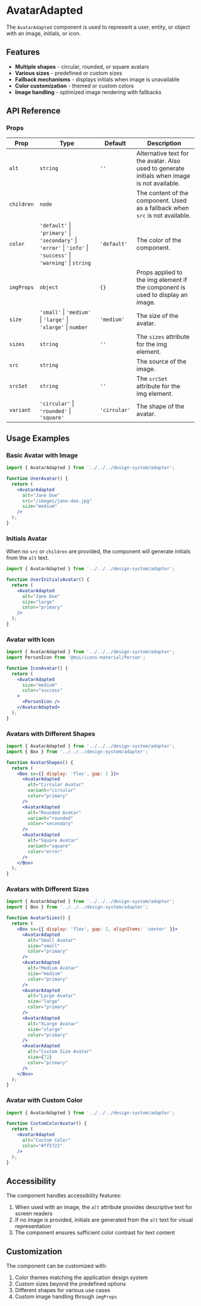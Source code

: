 # AvatarAdapted

The `AvatarAdapted` component is used to represent a user, entity, or object with an image, initials, or icon.

## Features

- **Multiple shapes** - circular, rounded, or square avatars
- **Various sizes** - predefined or custom sizes
- **Fallback mechanisms** - displays initials when image is unavailable
- **Color customization** - themed or custom colors
- **Image handling** - optimized image rendering with fallbacks

## API Reference

### Props

| Prop | Type | Default | Description |
|------|------|---------|-------------|
| `alt` | `string` | `''` | Alternative text for the avatar. Also used to generate initials when image is not available. |
| `children` | `node` | | The content of the component. Used as a fallback when `src` is not available. |
| `color` | `'default'` \| `'primary'` \| `'secondary'` \| `'error'` \| `'info'` \| `'success'` \| `'warning'` \| `string` | `'default'` | The color of the component. |
| `imgProps` | `object` | `{}` | Props applied to the img element if the component is used to display an image. |
| `size` | `'small'` \| `'medium'` \| `'large'` \| `'xlarge'` \| `number` | `'medium'` | The size of the avatar. |
| `sizes` | `string` | `''` | The `sizes` attribute for the img element. |
| `src` | `string` | | The source of the image. |
| `srcSet` | `string` | `''` | The `srcSet` attribute for the img element. |
| `variant` | `'circular'` \| `'rounded'` \| `'square'` | `'circular'` | The shape of the avatar. |

## Usage Examples

### Basic Avatar with Image

```jsx
import { AvatarAdapted } from '../../../design-system/adapter';

function UserAvatar() {
  return (
    <AvatarAdapted
      alt="Jane Doe"
      src="/images/jane-doe.jpg"
      size="medium"
    />
  );
}
```

### Initials Avatar

When no `src` or `children` are provided, the component will generate initials from the `alt` text.

```jsx
import { AvatarAdapted } from '../../../design-system/adapter';

function UserInitialsAvatar() {
  return (
    <AvatarAdapted
      alt="Jane Doe"
      size="large"
      color="primary"
    />
  );
}
```

### Avatar with Icon

```jsx
import { AvatarAdapted } from '../../../design-system/adapter';
import PersonIcon from '@mui/icons-material/Person';

function IconAvatar() {
  return (
    <AvatarAdapted
      size="medium"
      color="success"
    >
      <PersonIcon />
    </AvatarAdapted>
  );
}
```

### Avatars with Different Shapes

```jsx
import { AvatarAdapted } from '../../../design-system/adapter';
import { Box } from '../../../design-system/adapter';

function AvatarShapes() {
  return (
    <Box sx={{ display: 'flex', gap: 2 }}>
      <AvatarAdapted
        alt="Circular Avatar"
        variant="circular"
        color="primary"
      />
      <AvatarAdapted
        alt="Rounded Avatar"
        variant="rounded"
        color="secondary"
      />
      <AvatarAdapted
        alt="Square Avatar"
        variant="square"
        color="error"
      />
    </Box>
  );
}
```

### Avatars with Different Sizes

```jsx
import { AvatarAdapted } from '../../../design-system/adapter';
import { Box } from '../../../design-system/adapter';

function AvatarSizes() {
  return (
    <Box sx={{ display: 'flex', gap: 2, alignItems: 'center' }}>
      <AvatarAdapted
        alt="Small Avatar"
        size="small"
        color="primary"
      />
      <AvatarAdapted
        alt="Medium Avatar"
        size="medium"
        color="primary"
      />
      <AvatarAdapted
        alt="Large Avatar"
        size="large"
        color="primary"
      />
      <AvatarAdapted
        alt="XLarge Avatar"
        size="xlarge"
        color="primary"
      />
      <AvatarAdapted
        alt="Custom Size Avatar"
        size={72}
        color="primary"
      />
    </Box>
  );
}
```

### Avatar with Custom Color

```jsx
import { AvatarAdapted } from '../../../design-system/adapter';

function CustomColorAvatar() {
  return (
    <AvatarAdapted
      alt="Custom Color"
      color="#ff5722"
    />
  );
}
```

## Accessibility

The component handles accessibility features:

1. When used with an image, the `alt` attribute provides descriptive text for screen readers
2. If no image is provided, initials are generated from the `alt` text for visual representation
3. The component ensures sufficient color contrast for text content

## Customization

The component can be customized with:

1. Color themes matching the application design system
2. Custom sizes beyond the predefined options
3. Different shapes for various use cases
4. Custom image handling through `imgProps`